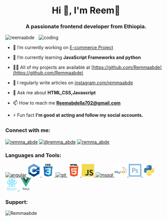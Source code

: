 

<h1 align="center">Hi 👋, I'm Reem👩</h1>
<h3 align="center">A passionate frontend developer from Ethiopia.</h3>

<img align="right" alt="coding" width="400" 
src="file.gif">

<p align="left"> <img src="https://komarev.com/ghpvc/?username=reemaabde&label=Profile%20views&color=0e75b6&style=flat" alt="reemaabde" /> </p>



- 🔭 I’m currently working on [E-commerce Project](https://github.com/Remmaabde/E-commerce.git)

- 🌱 I’m currently learning **JavaScript Frameworks and python**

- 👨‍💻 All of my projects are available at [https://github.com/Remmaabde](https://github.com/Remmaabde)

- 📝 I regularly write articles on [instagram.com/remmaabde](instagram.com/remmaabde)

- 💬 Ask me about **HTML,CSS,Javascript**

- 📫 How to reach me **Reemabdella702@gmail.com**

- ⚡ Fun fact **I'm good at acting and follow my social accounts.**


<h3 align="left">Connect with me:</h3>
<p align="left">
<a href="https://instagram.com/remma_abde" target="blank"><img align="center" src="https://raw.githubusercontent.com/rahuldkjain/github-profile-readme-generator/master/src/images/icons/Social/instagram.svg" alt="remma_abde" height="30" width="40" /></a>
<a href="https://medium.com/@remma_abde" target="blank"><img align="center" src="https://raw.githubusercontent.com/rahuldkjain/github-profile-readme-generator/master/src/images/icons/Social/medium.svg" alt="@remma_abde" height="30" width="40" /></a>
<a href="https://www.leetcode.com/remma_abde" target="blank"><img align="center" src="https://raw.githubusercontent.com/rahuldkjain/github-profile-readme-generator/master/src/images/icons/Social/leet-code.svg" alt="remma_abde" height="30" width="40" /></a>
</p>

<h3 align="left">Languages and Tools:</h3>
<p align="left"> <a href="https://angular.io" target="_blank" rel="noreferrer"> <img src="https://angular.io/assets/images/logos/angular/angular.svg" alt="angular" width="40" height="40"/> </a> <a href="https://www.w3schools.com/cpp/" target="_blank" rel="noreferrer"> <img src="https://raw.githubusercontent.com/devicons/devicon/master/icons/cplusplus/cplusplus-original.svg" alt="cplusplus" width="40" height="40"/> </a> <a href="https://www.w3schools.com/css/" target="_blank" rel="noreferrer"> <img src="https://raw.githubusercontent.com/devicons/devicon/master/icons/css3/css3-original-wordmark.svg" alt="css3" width="40" height="40"/> </a> <a href="https://git-scm.com/" target="_blank" rel="noreferrer"> <img src="https://www.vectorlogo.zone/logos/git-scm/git-scm-icon.svg" alt="git" width="40" height="40"/> </a> <a href="https://www.w3.org/html/" target="_blank" rel="noreferrer"> <img src="https://raw.githubusercontent.com/devicons/devicon/master/icons/html5/html5-original-wordmark.svg" alt="html5" width="40" height="40"/> </a> <a href="https://developer.mozilla.org/en-US/docs/Web/JavaScript" target="_blank" rel="noreferrer"> <img src="https://raw.githubusercontent.com/devicons/devicon/master/icons/javascript/javascript-original.svg" alt="javascript" width="40" height="40"/> </a> <a href="https://www.microsoft.com/en-us/sql-server" target="_blank" rel="noreferrer"> <img src="https://www.svgrepo.com/show/303229/microsoft-sql-server-logo.svg" alt="mssql" width="40" height="40"/> </a> <a href="https://www.mysql.com/" target="_blank" rel="noreferrer"> <img src="https://raw.githubusercontent.com/devicons/devicon/master/icons/mysql/mysql-original-wordmark.svg" alt="mysql" width="40" height="40"/> </a> <a href="https://www.photoshop.com/en" target="_blank" rel="noreferrer"> <img src="https://raw.githubusercontent.com/devicons/devicon/master/icons/photoshop/photoshop-line.svg" alt="photoshop" width="40" height="40"/> </a> <a href="https://www.python.org" target="_blank" rel="noreferrer"> <img src="https://raw.githubusercontent.com/devicons/devicon/master/icons/python/python-original.svg" alt="python" width="40" height="40"/> </a> <a href="https://reactjs.org/" target="_blank" rel="noreferrer"> <img src="https://raw.githubusercontent.com/devicons/devicon/master/icons/react/react-original-wordmark.svg" alt="react" width="40" height="40"/> </a> <a href="https://vuejs.org/" target="_blank" rel="noreferrer"> <img src="https://raw.githubusercontent.com/devicons/devicon/master/icons/vuejs/vuejs-original-wordmark.svg" alt="vuejs" width="40" height="40"/> </a> </p>

<h3 align="left">Support:</h3>
<p><a href="https://www.buymeacoffee.com/Remmaabde"> <img align="left" src="https://cdn.buymeacoffee.com/buttons/v2/default-yellow.png" height="50" width="210" alt="Remmaabde" /></a></p><br><br>


